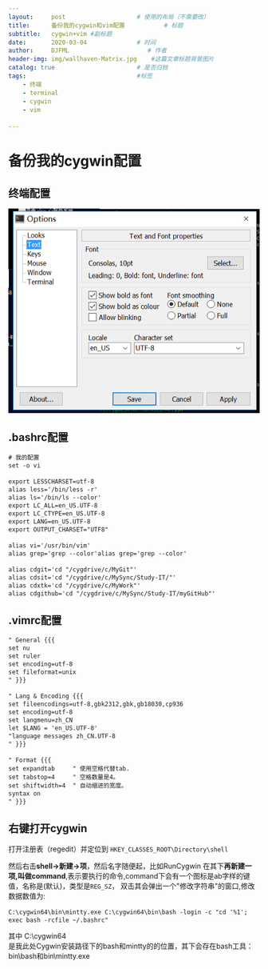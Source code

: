 ```yaml
---
layout:     post                    # 使用的布局（不需要改）
title:      备份我的cygwin和vim配置           # 标题 
subtitle:   cygwin+vim #副标题
date:       2020-03-04              # 时间
author:     DJFML                      # 作者
header-img: img/wallhaven-Matrix.jpg    #这篇文章标题背景图片
catalog: true                       # 是否归档
tags:                               #标签
    - 终端
    - terminal
    - cygwin
    - vim
    
---
```


# 备份我的cygwin配置

## 终端配置 
![](img/cygwin_terminal.png)

## .bashrc配置 
```
# 我的配置
set -o vi

export LESSCHARSET=utf-8
alias less='/bin/less -r'
alias ls='/bin/ls --color'
export LC_ALL=en_US.UTF-8
export LC_CTYPE=en_US.UTF-8
export LANG=en_US.UTF-8
export OUTPUT_CHARSET="UTF8"

alias vi='/usr/bin/vim'
alias grep='grep --color'alias grep='grep --color'

alias cdgit='cd "/cygdrive/c/MyGit"'
alias cdsit='cd "/cygdrive/c/MySync/Study-IT/"'
alias cdxtk='cd "/cygdrive/c/MyWork"'
alias cdgithub='cd "/cygdrive/c/MySync/Study-IT/myGitHub"'

```  
## .vimrc配置 
```
" General {{{
set nu
set ruler
set encoding=utf-8
set fileformat=unix
" }}}

" Lang & Encoding {{{
set fileencodings=utf-8,gbk2312,gbk,gb18030,cp936
set encoding=utf-8
set langmenu=zh_CN
let $LANG = 'en_US.UTF-8'
"language messages zh_CN.UTF-8
" }}}

" Format {{{
set expandtab     " 使用空格代替tab.
set tabstop=4     " 空格数量是4。
set shiftwidth=4  " 自动缩进的宽度。
syntax on
" }}}
```  

## 右键打开cygwin

打开注册表（regedit）并定位到
`HKEY_CLASSES_ROOT\Directory\shell`

然后右击**shell->新建->项**，然后名字随便起，比如RunCygwin
在其下**再新建一项,叫做command**,表示要执行的命令,command下会有一个图标是ab字样的键值，名称是(默认)，类型是`REG_SZ`，
双击其会弹出一个"修改字符串"的窗口,修改数据数值为:
```
C:\cygwin64\bin\mintty.exe C:\cygwin64\bin\bash -login -c "cd '%1'; exec bash -rcfile ~/.bashrc"
```   
其中
C:\cygwin64\
是我此处Cygwin安装路径下的bash和mintty的的位置，其下会存在bash工具：bin\bash和bin\mintty.exe



